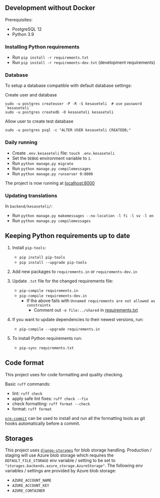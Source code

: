 ## Development without Docker

Prerequisites:

* PostgreSQL 12
* Python 3.9

### Installing Python requirements

* Run `pip install -r requirements.txt`
* Run `pip install -r requirements-dev.txt` (development requirements)

### Database

To setup a database compatible with default database settings:

Create user and database

    sudo -u postgres createuser -P -R -S kesaseteli  # use password `kesaseteli`
    sudo -u postgres createdb -O kesaseteli kesaseteli

Allow user to create test database

    sudo -u postgres psql -c "ALTER USER kesaseteli CREATEDB;"

### Daily running

* Create `.env.kesaseteli` file: `touch .env.kesaseteli`
* Set the `DEBUG` environment variable to `1`.
* Run `python manage.py migrate`
* Run `python manage.py compilemessages`
* Run `python manage.py runserver 0:8000`

The project is now running at [localhost:8000](https://localhost:8000)

### Updating translations

In `backend/kesaseteli/`:
* Run `python manage.py makemessages --no-location -l fi -l sv -l en`
* Run `python manage.py compilemessages`

## Keeping Python requirements up to date

1. Install `pip-tools`:

    * `pip install pip-tools`
    * `pip install --upgrade pip-tools`

2. Add new packages to `requirements.in` or `requirements-dev.in`

3. Update `.txt` file for the changed requirements file:

    * `pip-compile requirements.in`
    * `pip-compile requirements-dev.in`
      * If the above fails with `Unnamed requirements are not allowed as constraints`
        * Comment out `-e file:../shared` in [requirements.txt](./requirements.txt)

4. If you want to update dependencies to their newest versions, run:

    * `pip-compile --upgrade requirements.in`

5. To install Python requirements run:

    * `pip-sync requirements.txt`

## Code format

This project uses [](https://docs.astral.sh/ruff/) for code formatting and quality checking.

Basic `ruff` commands:

* lint: `ruff check`
* apply safe lint fixes: `ruff check --fix`
* check formatting: `ruff format --check`
* format: `ruff format`

[`pre-commit`](https://pre-commit.com/) can be used to install and
run all the formatting tools as git hooks automatically before a
commit.

## Storages

This project uses
[`django-storages`](https://github.com/jschneier/django-storages)
for blob storage handling. Production / staging will use Azure blob storage
which requires the `DEFAULT_FILE_STORAGE` env variable / setting to be set to
`"storages.backends.azure_storage.AzureStorage"`. The following
env variables / settings are provided by Azure blob storage:

- `AZURE_ACCOUNT_NAME`
- `AZURE_ACCOUNT_KEY`
- `AZURE_CONTAINER`
